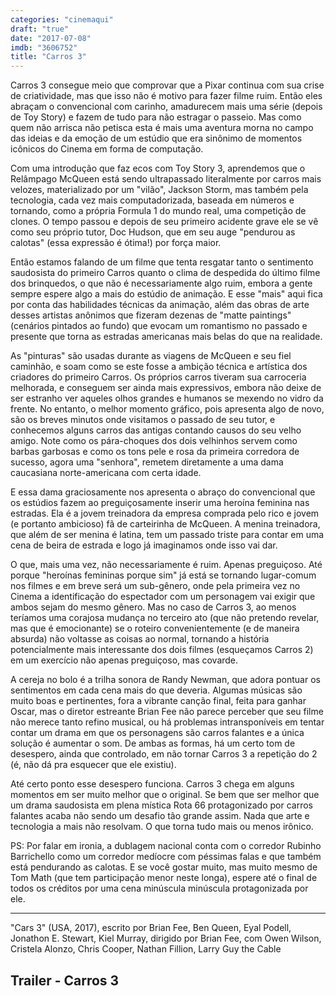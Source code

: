 ```yaml
---
categories: "cinemaqui"
draft: "true"
date: "2017-07-08"
imdb: "3606752"
title: "Carros 3"
---
```

Carros 3 consegue meio que comprovar que a Pixar continua com sua crise de criatividade, mas que isso não é motivo para fazer filme ruim. Então eles abraçam o convencional com carinho, amadurecem mais uma série (depois de Toy Story) e fazem de tudo para não estragar o passeio. Mas como quem não arrisca não petisca esta é mais uma aventura morna no campo das ideias e da emoção de um estúdio que era sinônimo de momentos icônicos do Cinema em forma de computação.

Com uma introdução que faz ecos com Toy Story 3, aprendemos que o Relâmpago McQueen está sendo ultrapassado literalmente por carros mais velozes, materializado por um "vilão", Jackson Storm, mas também pela tecnologia, cada vez mais computadorizada, baseada em números e tornando, como a própria Formula 1 do mundo real, uma competição de clones. O tempo passou e depois de seu primeiro acidente grave ele se vê como seu próprio tutor, Doc Hudson, que em seu auge "pendurou as calotas" (essa expressão é ótima!) por força maior.

Então estamos falando de um filme que tenta resgatar tanto o sentimento saudosista do primeiro Carros quanto o clima de despedida do último filme dos brinquedos, o que não é necessariamente algo ruim, embora a gente sempre espere algo a mais do estúdio de animação. E esse "mais" aqui fica por conta das habilidades técnicas da animação, além das obras de arte desses artistas anônimos que fizeram dezenas de "matte paintings" (cenários pintados ao fundo) que evocam um romantismo no passado e presente que torna as estradas americanas mais belas do que na realidade.

As "pinturas" são usadas durante as viagens de McQueen e seu fiel caminhão, e soam como se este fosse a ambição técnica e artística dos criadores do primeiro Carros. Os próprios carros tiveram sua carroceria melhorada, e conseguem ser ainda mais expressivos, embora não deixe de ser estranho ver aqueles olhos grandes e humanos se mexendo no vidro da frente. No entanto, o melhor momento gráfico, pois apresenta algo de novo, são os breves minutos onde visitamos o passado de seu tutor, e conhecemos alguns carros das antigas contando causos do seu velho amigo. Note como os pára-choques dos dois velhinhos servem como barbas garbosas e como os tons pele e rosa da primeira corredora de sucesso, agora uma "senhora", remetem diretamente a uma dama caucasiana norte-americana com certa idade.

E essa dama graciosamente nos apresenta o abraço do convencional que os estúdios fazem ao preguiçosamente inserir uma heroína feminina nas estradas. Ela é a jovem treinadora da empresa comprada pelo rico e jovem (e portanto ambicioso) fã de carteirinha de McQueen. A menina treinadora, que além de ser menina é latina, tem um passado triste para contar em uma cena de beira de estrada e logo já imaginamos onde isso vai dar.

O que, mais uma vez, não necessariamente é ruim. Apenas preguiçoso. Até porque "heroínas femininas porque sim" já está se tornando lugar-comum nos filmes e em breve será um sub-gênero, onde pela primeira vez no Cinema a identificação do espectador com um personagem vai exigir que ambos sejam do mesmo gênero. Mas no caso de Carros 3, ao menos teríamos uma corajosa mudança no terceiro ato (que não pretendo revelar, mas que é emocionante) se o roteiro convenientemente (e de maneira absurda) não voltasse as coisas ao normal, tornando a história potencialmente mais interessante dos dois filmes (esqueçamos Carros 2) em um exercício não apenas preguiçoso, mas covarde.

A cereja no bolo é a trilha sonora de Randy Newman, que adora pontuar os sentimentos em cada cena mais do que deveria. Algumas músicas são muito boas e pertinentes, fora a vibrante canção final, feita para ganhar Oscar, mas o diretor estreante Brian Fee não parece perceber que seu filme não merece tanto refino musical, ou há problemas intransponíveis em tentar contar um drama em que os personagens são carros falantes e a única solução é aumentar o som. De ambas as formas, há um certo tom de desespero, ainda que controlado, em não tornar Carros 3 a repetição do 2 (é, não dá pra esquecer que ele existiu).

Até certo ponto esse desespero funciona. Carros 3 chega em alguns momentos em ser muito melhor que o original. Se bem que ser melhor que um drama saudosista em plena mística Rota 66 protagonizado por carros falantes acaba não sendo um desafio tão grande assim. Nada que arte e tecnologia a mais não resolvam. O que torna tudo mais ou menos irônico.

PS: Por falar em ironia, a dublagem nacional conta com o corredor Rubinho Barrichello como um corredor medíocre com péssimas falas e que também está pendurando as calotas. E se você gostar muito, mas muito mesmo de Tom Math (que tem participação menor neste longa), espere até o final de todos os créditos por uma cena minúscula minúscula protagonizada por ele.

<hr>"Cars 3" (USA, 2017), escrito por Brian Fee, Ben Queen, Eyal Podell, Jonathon E. Stewart, Kiel Murray, dirigido por Brian Fee, com Owen Wilson, Cristela Alonzo, Chris Cooper, Nathan Fillion, Larry Guy the Cable

<h2>Trailer - Carros 3<h2>
